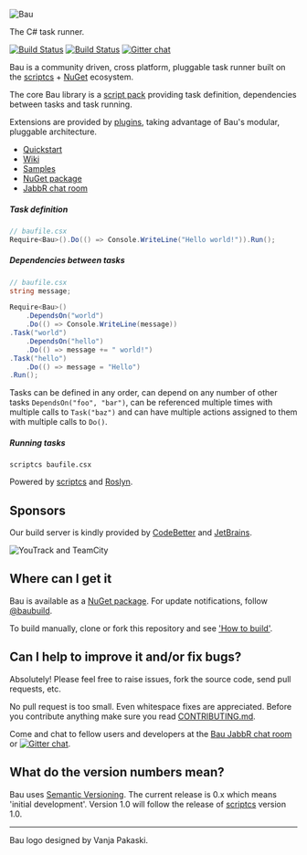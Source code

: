 ![Bau](https://raw.githubusercontent.com/bau-build/bau/dev/assets/bau.128.png)

The C# task runner.

[![Build Status](http://teamcity.codebetter.com/app/rest/builds/buildType:%28id:bt1253%29/statusIcon)](http://teamcity.codebetter.com/viewType.html?buildTypeId=bt1253&guest=1) [![Build Status](https://travis-ci.org/bau-build/bau.png?branch=dev)](https://travis-ci.org/bau-build/bau) [![Gitter chat](https://badges.gitter.im/bau-build/bau.png)](https://gitter.im/bau-build/bau)

Bau is a community driven, cross platform, pluggable task runner built on the [scriptcs](https://github.com/scriptcs/scriptcs) + [NuGet](https://www.nuget.org/) ecosystem.

The core Bau library is a [script pack](https://github.com/scriptcs/scriptcs/wiki/Script-Packs) providing task definition, dependencies between tasks and task running.

Extensions are provided by [plugins](https://github.com/bau-build/bau/wiki/Plugins), taking advantage of Bau's modular, pluggable architecture.

- [Quickstart](https://github.com/bau-build/bau/wiki/Quickstart)
- [Wiki](https://github.com/bau-build/bau/wiki)
- [Samples](https://github.com/bau-build/bau/tree/dev/src/samples)
- [NuGet package](https://nuget.org/packages/Bau/ "Bau on Nuget")
- [JabbR chat room](http://jabbr.net/#/rooms/bau)

##### Task definition
```C#
// baufile.csx
Require<Bau>().Do(() => Console.WriteLine("Hello world!")).Run();
```

##### Dependencies between tasks
```C#
// baufile.csx
string message;

Require<Bau>()
	.DependsOn("world")
	.Do(() => Console.WriteLine(message))
.Task("world")
	.DependsOn("hello")
	.Do(() => message += " world!")
.Task("hello")
	.Do(() => message = "Hello")
.Run();
```
Tasks can be defined in any order, can depend on any number of other tasks `DependsOn("foo", "bar")`, can be referenced multiple times with multiple calls to `Task("baz")` and can have multiple actions assigned to them with multiple calls to `Do()`.

##### Running tasks
```batch
scriptcs baufile.csx
```

Powered by [scriptcs](https://github.com/scriptcs/scriptcs) and [Roslyn](http://msdn.microsoft.com/en-gb/roslyn).

## Sponsors ##
Our build server is kindly provided by [CodeBetter](http://codebetter.com/) and [JetBrains](http://www.jetbrains.com/).

![YouTrack and TeamCity](http://www.jetbrains.com/img/banners/Codebetter300x250.png)
## Where can I get it

Bau is available as a [NuGet package](https://nuget.org/packages/Bau/). For update notifications, follow [@baubuild](https://twitter.com/#!/baubuild).

To build manually, clone or fork this repository and see ['How to build'](https://github.com/bau-build/bau/blob/dev/how_to_build.md).

## Can I help to improve it and/or fix bugs? ##

Absolutely! Please feel free to raise issues, fork the source code, send pull requests, etc.

No pull request is too small. Even whitespace fixes are appreciated. Before you contribute anything make sure you read [CONTRIBUTING.md](https://github.com/bau-build/bau/blob/dev/CONTRIBUTING.md).

Come and chat to fellow users and developers at the [Bau JabbR chat room](http://jabbr.net/#/rooms/bau) or [![Gitter chat](https://badges.gitter.im/bau-build/bau.png)](https://gitter.im/bau-build/bau).

## What do the version numbers mean? ##

Bau uses [Semantic Versioning](http://semver.org/). The current release is 0.x which means 'initial development'. Version 1.0 will follow the release of [scriptcs](https://github.com/scriptcs/scriptcs) version 1.0.

----------
Bau logo designed by Vanja Pakaski.
